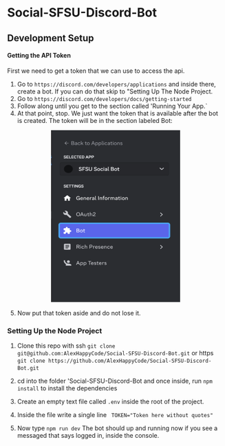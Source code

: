 # Social-SFSU-Discord-Bot

## Development Setup

#### Getting the API Token

First we need to get a token that we can use to access the api.

1. Go to `https://discord.com/developers/applications` and inside there, create a bot. If you can do that skip to "Setting Up The Node Project.
2. Go to `https://discord.com/developers/docs/getting-started`
3. Follow along until you get to the section called 'Running Your App.`
4. At that point, stop. We just want the token that is available after the bot is created. The token will be in the section labeled Bot:

<center>
<img src="resources/TokenArea.png" width="300" height="400">
</center>

5. Now put that token aside and do not lose it.

### Setting Up the Node Project

1. Clone this repo with ssh
   `git clone git@github.com:AlexHappyCode/Social-SFSU-Discord-Bot.git`
   or https
   `git clone https://github.com/AlexHappyCode/Social-SFSU-Discord-Bot.git`

2. cd into the folder 'Social-SFSU-Discord-Bot and once inside, run `npm install` to install the dependencies
3. Create an empty text file called `.env` inside the root of the project.
4. Inside the file write a single line
   ` TOKEN="Token here without quotes"`
5. Now type `npm run dev` The bot should up and running now if you see a messaged that says logged in, inside the console.
